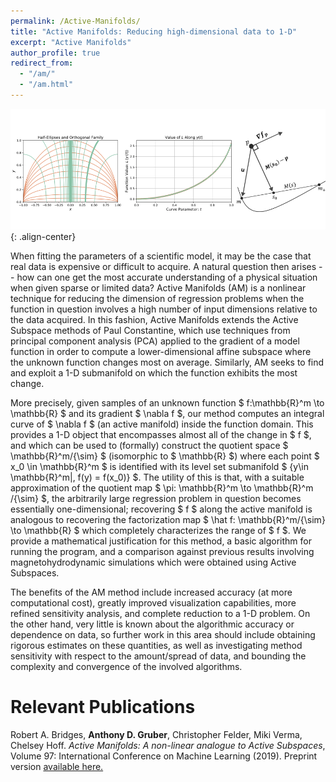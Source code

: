 ```yaml
---
permalink: /Active-Manifolds/
title: "Active Manifolds: Reducing high-dimensional data to 1-D"
excerpt: "Active Manifolds"
author_profile: true
redirect_from:
  - "/am/"
  - "/am.html"
---
```


<script src="scripts/load-mathjax.js" async></script>

![image-center](/images/amfront.png){: .align-center}

When fitting the parameters of a scientific model, it may be the case that real data is expensive or difficult to acquire.  A natural question then arises -- how can one get the most accurate understanding of a physical situation when given sparse or limited data?  Active Manifolds (AM) is a nonlinear technique for reducing the dimension of regression problems when the function in question involves a high number of input dimensions relative to the data acquired. In this fashion, Active Manifolds extends the Active Subspace methods of Paul Constantine, which use techniques from principal component analysis (PCA) applied to the gradient of a model function in order to compute a lower-dimensional affine subspace where the unknown function changes most on average.  Similarly, AM seeks to find and exploit a 1-D submanifold on which the function exhibits the most change.

More precisely, given samples of an unknown function $ f:\mathbb{R}^m \to \mathbb{R} $ and its gradient $ \nabla f $, our method computes an integral curve of $ \nabla f $ (an active manifold) inside the function domain.  This provides a 1-D object that encompasses almost all of the change in $ f $, and which can be used to (formally) construct the quotient space $ \mathbb{R}^m/{\sim} $ (isomorphic to $ \mathbb{R} $) where each point $ x_0 \in \mathbb{R}^m $ is identified with its level set submanifold $ \{y\in \mathbb{R}^m|\, f(y) = f(x_0)\} $.  The utility of this is that, with a suitable approximation of the quotient map $ \pi: \mathbb{R}^m \to \mathbb{R}^m /{\sim} $, the arbitrarily large regression problem in question becomes essentially one-dimensional; recovering $ f $ along the active manifold is analogous to recovering the factorization map $ \hat f: \mathbb{R}^m/{\sim} \to \mathbb{R} $ which completely characterizes the range of $ f $.  We provide a mathematical justification for this method, a basic algorithm for running the program, and a comparison against previous results involving magnetohydrodynamic simulations which were obtained using Active Subspaces.

The benefits of the AM method include increased accuracy (at more computational cost), greatly improved visualization capabilities, more refined sensitivity analysis, and complete reduction to a 1-D problem.  On the other hand, very little is known about the algorithmic accuracy or dependence on data, so further work in this area should include obtaining rigorous estimates on these quantities, as well as investigating method sensitivity with respect to the amount/spread of data, and bounding the complexity and convergence of the involved algorithms.

Relevant Publications
======
Robert A. Bridges, <b>Anthony D. Gruber</b>, Christopher Felder, Miki Verma, Chelsey Hoff.  <i>Active Manifolds: A non-linear analogue to Active Subspaces</i>, Volume 97: International Conference on Machine Learning (2019). Preprint version [available here.](https://arxiv.org/abs/1904.13386)
